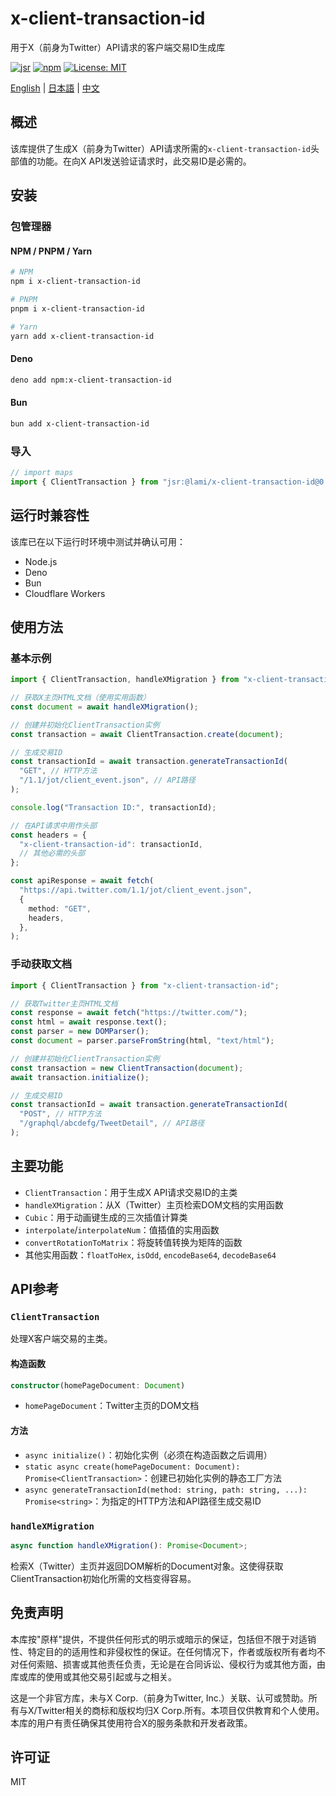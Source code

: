 # x-client-transaction-id

用于X（前身为Twitter）API请求的客户端交易ID生成库

[![jsr](https://jsr.io/badges/@lami/x-client-transaction-id)](https://jsr.io/@lami/x-client-transaction-id)
[![npm](https://img.shields.io/npm/v/x-client-transaction-id)](https://www.npmjs.com/package/x-client-transaction-id)
[![License: MIT](https://img.shields.io/badge/License-MIT-yellow.svg)](https://opensource.org/licenses/MIT)

[English](README.md) | [日本語](README_JA.md) | [中文](README_CN.md)

## 概述

该库提供了生成X（前身为Twitter）API请求所需的`x-client-transaction-id`头部值的功能。在向X
API发送验证请求时，此交易ID是必需的。

## 安装

### 包管理器

#### NPM / PNPM / Yarn

```bash
# NPM
npm i x-client-transaction-id

# PNPM
pnpm i x-client-transaction-id

# Yarn
yarn add x-client-transaction-id
```

#### Deno

```bash
deno add npm:x-client-transaction-id
```

#### Bun

```bash
bun add x-client-transaction-id
```

### 导入

```ts
// import maps
import { ClientTransaction } from "jsr:@lami/x-client-transaction-id@0.1.0";
```

## 运行时兼容性

该库已在以下运行时环境中测试并确认可用：

- Node.js
- Deno
- Bun
- Cloudflare Workers

## 使用方法

### 基本示例

```ts
import { ClientTransaction, handleXMigration } from "x-client-transaction-id";

// 获取X主页HTML文档（使用实用函数）
const document = await handleXMigration();

// 创建并初始化ClientTransaction实例
const transaction = await ClientTransaction.create(document);

// 生成交易ID
const transactionId = await transaction.generateTransactionId(
  "GET", // HTTP方法
  "/1.1/jot/client_event.json", // API路径
);

console.log("Transaction ID:", transactionId);

// 在API请求中用作头部
const headers = {
  "x-client-transaction-id": transactionId,
  // 其他必需的头部
};

const apiResponse = await fetch(
  "https://api.twitter.com/1.1/jot/client_event.json",
  {
    method: "GET",
    headers,
  },
);
```

### 手动获取文档

```ts
import { ClientTransaction } from "x-client-transaction-id";

// 获取Twitter主页HTML文档
const response = await fetch("https://twitter.com/");
const html = await response.text();
const parser = new DOMParser();
const document = parser.parseFromString(html, "text/html");

// 创建并初始化ClientTransaction实例
const transaction = new ClientTransaction(document);
await transaction.initialize();

// 生成交易ID
const transactionId = await transaction.generateTransactionId(
  "POST", // HTTP方法
  "/graphql/abcdefg/TweetDetail", // API路径
);
```

## 主要功能

- `ClientTransaction`：用于生成X API请求交易ID的主类
- `handleXMigration`：从X（Twitter）主页检索DOM文档的实用函数
- `Cubic`：用于动画键生成的三次插值计算类
- `interpolate`/`interpolateNum`：值插值的实用函数
- `convertRotationToMatrix`：将旋转值转换为矩阵的函数
- 其他实用函数：`floatToHex`, `isOdd`, `encodeBase64`, `decodeBase64`

## API参考

### `ClientTransaction`

处理X客户端交易的主类。

#### 构造函数

```ts
constructor(homePageDocument: Document)
```

- `homePageDocument`：Twitter主页的DOM文档

#### 方法

- `async initialize()`：初始化实例（必须在构造函数之后调用）
- `static async create(homePageDocument: Document): Promise<ClientTransaction>`：创建已初始化实例的静态工厂方法
- `async generateTransactionId(method: string, path: string, ...): Promise<string>`：为指定的HTTP方法和API路径生成交易ID

### `handleXMigration`

```ts
async function handleXMigration(): Promise<Document>;
```

检索X（Twitter）主页并返回DOM解析的Document对象。这使得获取ClientTransaction初始化所需的文档变得容易。

## 免责声明

本库按"原样"提供，不提供任何形式的明示或暗示的保证，包括但不限于对适销性、特定目的的适用性和非侵权性的保证。在任何情况下，作者或版权所有者均不对任何索赔、损害或其他责任负责，无论是在合同诉讼、侵权行为或其他方面，由库或库的使用或其他交易引起或与之相关。

这是一个非官方库，未与X Corp.（前身为Twitter,
Inc.）关联、认可或赞助。所有与X/Twitter相关的商标和版权均归X
Corp.所有。本项目仅供教育和个人使用。本库的用户有责任确保其使用符合X的服务条款和开发者政策。

## 许可证

MIT
